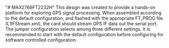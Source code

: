 "# MAX2769FT2232H" 
This design was created to provide a hands-on platform for exploring GPS signal processing. When assembled according to the default configuration, and flashed with the appropriate FT_PROG file (L1IFStream.xml), the card should stream GPS IF data out the serial port. The jumper configuration selects among three different settings. It is recommended to start with the default configuration before configuring for software controlled configuration.
